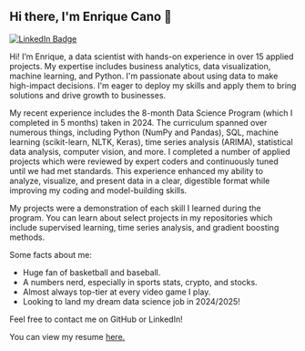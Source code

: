 ## Hi there, I'm Enrique Cano 👋
[![LinkedIn Badge](https://img.shields.io/badge/-enrique--cano-0072b1?style=flat&logo=Linkedin&logoColor=white&link=https://www.linkedin.com/in/zarina-perez-9b756b280/)](https://www.linkedin.com/in/enrique-cano-jr/)

Hi! I’m Enrique, a data scientist with hands-on experience in over 15 applied projects. My expertise includes business analytics, data visualization, machine learning, and Python. I'm passionate about using data to make high-impact decisions. I'm eager to deploy my skills and apply them to bring solutions and drive growth to businesses.

My recent experience includes the 8-month Data Science Program (which I completed in 5 months) taken in 2024. The curriculum spanned over numerous things, including Python (NumPy and Pandas), SQL, machine learning (scikit-learn, NLTK, Keras), time series analysis (ARIMA), statistical data analysis, computer vision, and more. I completed a number of applied projects which were reviewed by expert coders and continuously tuned until we had met standards. This experience enhanced my ability to analyze, visualize, and present data in a clear, digestible format while improving my coding and model-building skills. 

My projects were a demonstration of each skill I learned during the program. You can learn about select projects in my repositories which include supervised learning, time series analysis, and gradient boosting methods.

Some facts about me:
- Huge fan of basketball and baseball.
- A numbers nerd, especially in sports stats, crypto, and stocks.
- Almost always top-tier at every video game I play.
- Looking to land my dream data science job in 2024/2025!

Feel free to contact me on GitHub or LinkedIn!</p><p align='left'> You can view my resume <a href='https://drive.google.com/file/d/1mrr9Ue6BRiuQHGHIIpLBNfP8aEmW8rxM/view?usp=sharing' target=_blank><u>here</u>.</a></p>

